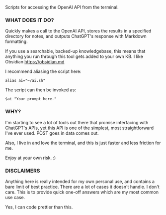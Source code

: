 Scripts for accessing the OpenAI API from the terminal.

### WHAT DOES IT DO?

Quickly makes a call to the OpenAI API, stores the results in a specified directory for notes, and
outputs ChatGPT's response with Markdown formatting.

If you use a searchable, backed-up knowledgebase, this means that anything you run through this
tool gets added to your own KB. I like Obsidian https://obsidian.md

I recommend aliasing the script here:

```
alias ai="~/ai.sh"
```

The script can then be invoked as:

```
$ai "Your prompt here."
```

### WHY?

I'm starting to see a lot of tools out there that promise interfacing with ChatGPT's APIs, yet
this API is one of the simplest, most straightforward I've ever used. POST goes in data comes out.

Also, I live in and love the terminal, and this is just faster and less friction for me.

Enjoy at your own risk. :)

### DISCLAIMERS

Anything here is really intended for my own personal use, and contains a bare limit of best practice.
There are a lot of cases it doesn't handle. I don't care. This is to provide quick one-off answers
which are my most common use case.

Yes, I can code prettier than this.
